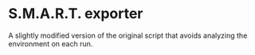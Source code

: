 # S.M.A.R.T. exporter

A slightly modified version of the original script that avoids analyzing
the environment on each run.